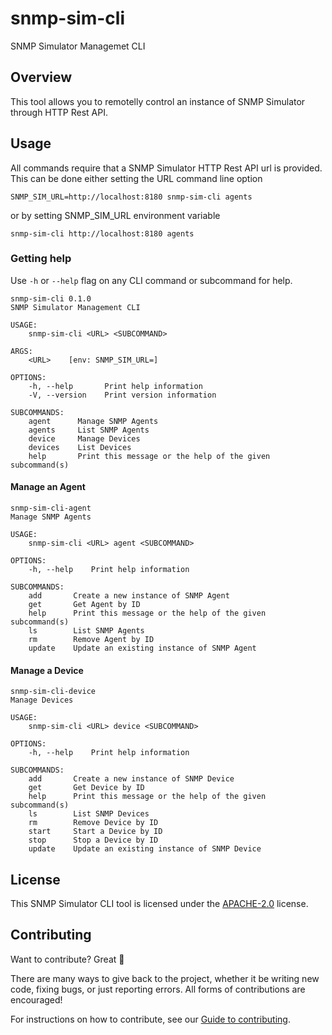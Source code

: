 # snmp-sim-cli
SNMP Simulator Managemet CLI

## Overview

This tool allows you to remotelly control an instance of SNMP Simulator through HTTP Rest API.

## Usage

All commands require that a SNMP Simulator HTTP Rest API url is provided. This can be done either setting the URL command line option

```shell
SNMP_SIM_URL=http://localhost:8180 snmp-sim-cli agents
```

or by setting SNMP_SIM_URL environment variable

```shell
snmp-sim-cli http://localhost:8180 agents
```

### Getting help

Use `-h` or `--help` flag on any CLI command or subcommand for help.

```shell
snmp-sim-cli 0.1.0
SNMP Simulator Management CLI

USAGE:
    snmp-sim-cli <URL> <SUBCOMMAND>

ARGS:
    <URL>    [env: SNMP_SIM_URL=]

OPTIONS:
    -h, --help       Print help information
    -V, --version    Print version information

SUBCOMMANDS:
    agent      Manage SNMP Agents
    agents     List SNMP Agents
    device     Manage Devices
    devices    List Devices
    help       Print this message or the help of the given subcommand(s)
```

#### Manage an Agent

```shell
snmp-sim-cli-agent
Manage SNMP Agents

USAGE:
    snmp-sim-cli <URL> agent <SUBCOMMAND>

OPTIONS:
    -h, --help    Print help information

SUBCOMMANDS:
    add       Create a new instance of SNMP Agent
    get       Get Agent by ID
    help      Print this message or the help of the given subcommand(s)
    ls        List SNMP Agents
    rm        Remove Agent by ID
    update    Update an existing instance of SNMP Agent
```

#### Manage a Device

```shell
snmp-sim-cli-device
Manage Devices

USAGE:
    snmp-sim-cli <URL> device <SUBCOMMAND>

OPTIONS:
    -h, --help    Print help information

SUBCOMMANDS:
    add       Create a new instance of SNMP Device
    get       Get Device by ID
    help      Print this message or the help of the given subcommand(s)
    ls        List SNMP Devices
    rm        Remove Device by ID
    start     Start a Device by ID
    stop      Stop a Device by ID
    update    Update an existing instance of SNMP Device
```

## License

This SNMP Simulator CLI tool is licensed under the [APACHE-2.0](https://www.apache.org/licenses/LICENSE-2.0) license.

## Contributing

Want to contribute? Great 🎉

There are many ways to give back to the project, whether it be writing new code, fixing bugs, or just reporting errors. All forms of contributions are encouraged!

For instructions on how to contribute, see our [Guide to contributing](https://github.com/sonalake/snmp-sim-rust/blob/main/CONTRIBUTING.md).
